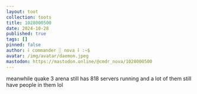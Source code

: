 ```yaml
---
layout: toot
collection: toots
title: 1028000500
date: 2024-10-28
published: true
tags: []
pinned: false
author: ⸸ commander ░ nova ⸸ :~$
avatar: /img/avatar/daemon.jpeg
mastodon: https://mastodon.online/@cmdr_nova/1028000500
---
```


meanwhile quake 3 arena still has 818 servers running and a lot of them still have people in them lol

